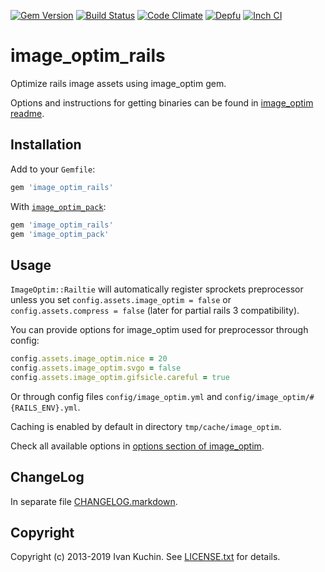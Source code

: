 [![Gem Version](https://img.shields.io/gem/v/image_optim_rails?logo=rubygems)](https://rubygems.org/gems/image_optim_rails)
[![Build Status](https://img.shields.io/github/workflow/status/toy/image_optim_rails/check/master?logo=github)](https://github.com/toy/image_optim_rails/actions/workflows/check.yml)
[![Code Climate](https://img.shields.io/codeclimate/maintainability/toy/image_optim_rails?logo=codeclimate)](https://codeclimate.com/github/toy/image_optim_rails)
[![Depfu](https://img.shields.io/depfu/toy/image_optim_rails)](https://depfu.com/github/toy/image_optim_rails)
[![Inch CI](https://inch-ci.org/github/toy/image_optim_rails.svg?branch=master)](https://inch-ci.org/github/toy/image_optim_rails)

# image\_optim\_rails

Optimize rails image assets using image_optim gem.

Options and instructions for getting binaries can be found in [image_optim readme](https://github.com/toy/image_optim).

## Installation

Add to your `Gemfile`:

```ruby
gem 'image_optim_rails'
```

With [`image_optim_pack`](https://github.com/toy/image_optim_pack):

```ruby
gem 'image_optim_rails'
gem 'image_optim_pack'
```

## Usage

`ImageOptim::Railtie` will automatically register sprockets preprocessor unless you set `config.assets.image_optim = false` or `config.assets.compress = false` (later for partial rails 3 compatibility).

You can provide options for image_optim used for preprocessor through config:

```ruby
config.assets.image_optim.nice = 20
config.assets.image_optim.svgo = false
config.assets.image_optim.gifsicle.careful = true
```

Or through config files `config/image_optim.yml` and `config/image_optim/#{RAILS_ENV}.yml`.

Caching is enabled by default in directory `tmp/cache/image_optim`.

Check all available options in [options section of image_optim](https://github.com/toy/image_optim#options).

## ChangeLog

In separate file [CHANGELOG.markdown](CHANGELOG.markdown).

## Copyright

Copyright (c) 2013-2019 Ivan Kuchin. See [LICENSE.txt](LICENSE.txt) for details.
